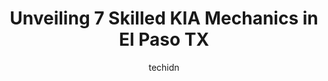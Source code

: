 ---
layout: ampstory
image: https://images.unsplash.com/photo-1600978257452-c6c0bc8660d4?ixlib=rb-4.0.3&ixid=MnwxMjA3fDB8MHxwaG90by1wYWdlfHx8fGVufDB8fHx8&auto=format&fit=crop&w=640&h=853&q=80
author: techidn
featured: false
description: When it comes to finding reliable automotive experts in El Paso TX, USA, look no further than the 7 best KIA Mechanic in the area. With their exceptional skills and dedication to providing t
title: Unveiling 7 Skilled KIA Mechanics in El Paso TX
cover:
   title: Unveiling 7 Skilled KIA Mechanics in El Paso TX
   subtitle: Rickpate
   background: https://images.unsplash.com/photo-1600978257452-c6c0bc8660d4?ixlib=rb-4.0.3&ixid=MnwxMjA3fDB8MHxwaG90by1wYWdlfHx8fGVufDB8fHx8&auto=format&fit=crop&w=640&h=853&q=80

pages: 
 - layout: thirds
   top: <h1>#1 Jays Automotive - Lomaland</h1>
   bottom: "<p>Ive visited Jays on two occasions, and both visits were exceptional! The first time was to swap out an alternator, and the second was to address power failure, which t</p>"
   background: https://www.knot35.com/toplist/wp-content/uploads/2023/06/best-kia-mechanic-1-in-el-paso-tx-1685834691.jpeg
   backgroundblur: true
 - layout: thirds
   top: <h1>#2 Jays Automotive - Alameda</h1>
   bottom: "<p>7383 Alameda Ave, El Paso, TX 79915, United States</p>"
   background: https://www.knot35.com/toplist/wp-content/uploads/2023/06/best-kia-mechanic-2-in-el-paso-tx-1685834692.jpeg
   cta:
      link: https://www.knot35.com/toplist/unveiling-7-skilled-kia-mechanics-in-el-paso-tx/
      text: Unveiling 7 Skilled KIA Mechanics in El Paso TX
 - layout: thirds
   top: <h1>#3 Alpha Auto Center & Transmission</h1>
   bottom: "<p>10140 Montana Ave, El Paso, TX 79925, United States</p>"
   background: https://www.knot35.com/toplist/wp-content/uploads/2023/06/best-kia-mechanic-3-in-el-paso-tx-1685834693.jpeg
   cta:
      link: https://www.knot35.com/toplist/unveiling-7-skilled-kia-mechanics-in-el-paso-tx/
      text: Unveiling 7 Skilled KIA Mechanics in El Paso TX
 - layout: thirds
   top: <h1>#4 Coronado Auto Repair</h1>
   bottom: "<p>6980 Cloudview Dr, El Paso, TX 79912, United States</p>"
   background: https://images.unsplash.com/photo-1632260260864-caf7fde5ec36?ixlib=rb-4.0.3&ixid=MnwxMjA3fDB8MHxwaG90by1wYWdlfHx8fGVufDB8fHx8&auto=format&fit=crop&w=640&h=853&q=80
   cta:
      link: https://www.knot35.com/toplist/unveiling-7-skilled-kia-mechanics-in-el-paso-tx/
      text: Unveiling 7 Skilled KIA Mechanics in El Paso TX
 - layout: thirds
   top: <h1>#5 Rise V Auto & Tire Center</h1>
   bottom: "<p>1685 Joe Battle Blvd, El Paso, TX 79936, United States</p>"
   background: https://images.unsplash.com/photo-1608501821300-4f99e58bba77?ixlib=rb-4.0.3&ixid=MnwxMjA3fDB8MHxwaG90by1wYWdlfHx8fGVufDB8fHx8&auto=format&fit=crop&w=640&h=853&q=80
   cta:
      link: https://www.knot35.com/toplist/unveiling-7-skilled-kia-mechanics-in-el-paso-tx/
      text: Unveiling 7 Skilled KIA Mechanics in El Paso TX
 - layout: thirds
   top: <h1>#6 Fox Toyota of El Paso Service</h1>
   bottom: "<p>11165 Gateway Blvd W, El Paso, TX 79935, United States</p>"
   background: https://plus.unsplash.com/premium_photo-1664640458616-3c74f8cb4589?ixlib=rb-4.0.3&ixid=MnwxMjA3fDB8MHxwaG90by1wYWdlfHx8fGVufDB8fHx8&auto=format&fit=crop&w=640&h=853&q=80
   cta:
      link: https://www.knot35.com/toplist/unveiling-7-skilled-kia-mechanics-in-el-paso-tx/
      text: Unveiling 7 Skilled KIA Mechanics in El Paso TX
 - layout: thirds
   top: <h1>#7 A-1 Auto Body Shop</h1>
   bottom: "<p>9725 Montana Ave, El Paso, TX 79925, United States</p>"
   background: https://images.unsplash.com/photo-1564951434112-64d74cc2a2d7?ixlib=rb-4.0.3&ixid=MnwxMjA3fDB8MHxwaG90by1wYWdlfHx8fGVufDB8fHx8&auto=format&fit=crop&w=640&h=853&q=80
   cta:
      link: https://www.knot35.com/toplist/unveiling-7-skilled-kia-mechanics-in-el-paso-tx/
      text: Unveiling 7 Skilled KIA Mechanics in El Paso TX
 - layout: thirds
   middle: Continue reading...
   background: https://images.unsplash.com/photo-1620421680010-0766ff230392?ixlib=rb-4.0.3&ixid=MnwxMjA3fDB8MHxwaG90by1wYWdlfHx8fGVufDB8fHx8&auto=format&fit=crop&w=640&h=853&q=80
   cta:
      link: https://www.knot35.com/toplist/unveiling-7-skilled-kia-mechanics-in-el-paso-tx/
      text: Unveiling 7 Skilled KIA Mechanics in El Paso TX
      
---